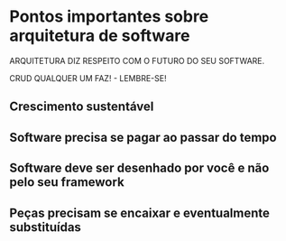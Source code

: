 # Pontos importantes sobre arquitetura de software

ARQUITETURA DIZ RESPEITO COM O FUTURO DO SEU SOFTWARE.

CRUD QUALQUER UM FAZ! - LEMBRE-SE!

## Crescimento sustentável

## Software precisa se pagar ao passar do tempo

## Software deve ser desenhado por você e não pelo seu framework

## Peças precisam se encaixar e eventualmente substituídas
